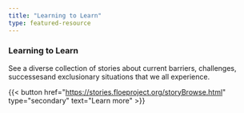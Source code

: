```yaml
---
title: "Learning to Learn"
type: featured-resource
---
```

### Learning to Learn

See a diverse collection of stories about current barriers, challenges, successesand exclusionary situations that we all experience.

{{< button href="https://stories.floeproject.org/storyBrowse.html" type="secondary" text="Learn&nbsp;more" >}}
